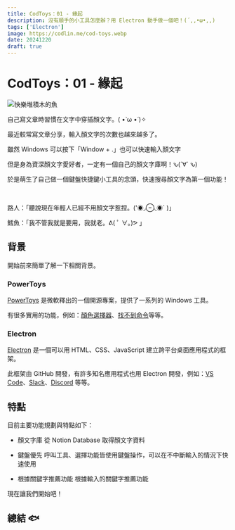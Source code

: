 ```yaml
---
title: CodToys：01 - 緣起
description: 沒有順手的小工具怎麼辦？用 Electron 動手做一個吧！(´,,•ω•,,)
tags: ['Electron']
image: https://codlin.me/cod-toys.webp
date: 20241220
draft: true
---
```


# CodToys：01 - 緣起

![快樂堆積木的魚](/cod-toys.webp)

自己寫文章時習慣在文字中穿插顏文字。<span class="text-nowrap">( •̀ ω •́ )✧</span>

最近較常寫文章分享，輸入顏文字的次數也越來越多了。

雖然 Windows 可以按下「Window + .」也可以快速輸入顏文字

但是身為資深顏文字愛好者，一定有一個自己的顏文字庫啊！<span class="text-nowrap">ԅ(´∀` ԅ)</span>

於是萌生了自己做一個鍵盤快捷鍵小工具的念頭，快速搜尋顏文字為第一個功能！

<br>

路人：「聽說現在年輕人已經不用顏文字惹捏。('◉◞⊖◟◉` )」

鱈魚：「我不管我就是要用，我就老。ᕕ( ﾟ ∀。)ᕗ 」

## 背景

開始前來簡單了解一下相關背景。

### PowerToys

[PowerToys](https://learn.microsoft.com/zh-tw/windows/powertoys/) 是微軟釋出的一個開源專案，提供了一系列的 Windows 工具。

有很多實用的功能，例如：[顏色選擇器](https://learn.microsoft.com/zh-tw/windows/powertoys/color-picker)、[找不到命令](https://learn.microsoft.com/zh-tw/windows/powertoys/cmd-not-found)等等。

### Electron

[Electron](https://www.electronjs.org/) 是一個可以用 HTML、CSS、JavaScript 建立跨平台桌面應用程式的框架。

此框架由 GitHub 開發，有許多知名應用程式也用 Electron 開發，例如：[VS Code](https://code.visualstudio.com/)、[Slack](https://slack.com/)、[Discord](https://discord.com/) 等等。

## 特點

目前主要功能規劃與特點如下：

- 顏文字庫
  從 Notion Database 取得顏文字資料

- 鍵盤優先
  呼叫工具、選擇功能皆使用鍵盤操作，可以在不中斷輸入的情況下快速使用

- 根據關鍵字推薦功能
  根據輸入的關鍵字推薦功能

現在讓我們開始吧！

## 總結 🐟
